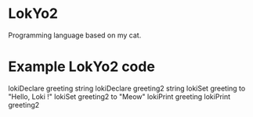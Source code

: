 # LokYo2
Programming language based on my cat.
# Example LokYo2 code
lokiDeclare greeting string
lokiDeclare greeting2 string
lokiSet greeting to "Hello, Loki !"
lokiSet greeting2 to "Meow"
lokiPrint greeting
lokiPrint greeting2

